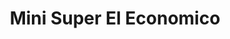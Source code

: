---
title: "Mini Super El Economico"
url: /el-cua-municipio-de-jinotega/mini-super-el-economico/
shop: supermercado
---